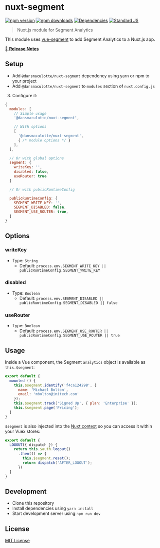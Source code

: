 # nuxt-segment

[![npm version][npm-version-src]][npm-version-href]
[![npm downloads][npm-downloads-src]][npm-downloads-href]
[![Dependencies][david-dm-src]][david-dm-href]
[![Standard JS][standard-js-src]][standard-js-href]

> Nuxt.js module for Segment Analytics

This module uses [vue-segment](https://github.com/dansmaculotte/vue-segment) to add Segment Analytics to a Nuxt.js app.

[📖 **Release Notes**](./CHANGELOG.md)

## Setup

- Add `@dansmaculotte/nuxt-segment` dependency using yarn or npm to your project
- Add `@dansmaculotte/nuxt-segment` to `modules` section of `nuxt.config.js`
3. Configure it:

```js
{
  modules: [
    // Simple usage
    '@dansmaculotte/nuxt-segment',

    // With options
    [
      '@dansmaculotte/nuxt-segment',
      { /* module options */ }
    ],
  ],

  // Or with global options
  segment: {
    writeKey: '',
    disabled: false,
    useRouter: true
  }

  // Or with publicRuntimeConfig

  publicRuntimeConfig: {
    SEGMENT_WRITE_KEY: '',
    SEGMENT_DISABLED: false,
    SEGMENT_USE_ROUTER: true,
  }
}
```

## Options

### writeKey

- Type: `String`
  - Default: `process.env.SEGMENT_WRITE_KEY || publicRuntimeConfig.SEGMENT_WRITE_KEY`

### disabled

- Type: `Boolean`
  - Default: `process.env.SEGMENT_DISABLED || publicRuntimeConfig.SEGMENT_DISABLED || false`

### useRouter

- Type: `Boolean`
  - Default: `process.env.SEGMENT_USE_ROUTER || publicRuntimeConfig.SEGMENT_USE_ROUTER || true`

## Usage

Inside a Vue component, the Segment `analytics` object is available as `this.$segment`:

```js
export default {
  mounted () {
    this.$segment.identify('f4ca124298', {
      name: 'Michael Bolton',
      email: 'mbolton@initech.com'
    });
    this.$segment.track('Signed Up', { plan: 'Enterprise' });
    this.$segment.page('Pricing');
  }
}
```

`$segment` is also injected into the [Nuxt context](https://nuxtjs.org/api/context/) so you can access it within your Vuex stores:

```js
export default {
  LOGOUT({ dispatch }) {
    return this.$auth.logout()
      .then(() => {
        this.$segment.reset();
        return dispatch('AFTER_LOGOUT');
      })
  }
}
```


## Development

- Clone this repository
- Install dependencies using `yarn install`
- Start development server using `npm run dev`

## License

[MIT License](./LICENSE.md)

<!-- Badges -->
[npm-downloads-src]: https://img.shields.io/npm/dt/@dansmaculotte/nuxt-segment.svg?style=flat-square
[npm-downloads-href]: https://npmjs.com/package/@dansmaculotte/nuxt-segment

[npm-version-src]: https://img.shields.io/npm/v/@dansmaculotte/nuxt-segment/latest.svg?style=flat-square
[npm-version-href]: https://npmjs.com/package/@dansmaculotte/nuxt-segment

[david-dm-src]: https://david-dm.org/dansmaculotte/nuxt-segment/status.svg?style=flat-square
[david-dm-href]: https://david-dm.org/dansmaculotte/nuxt-segment

[standard-js-src]: https://img.shields.io/badge/code_style-standard-brightgreen.svg?style=flat-square
[standard-js-href]: https://standardjs.com
